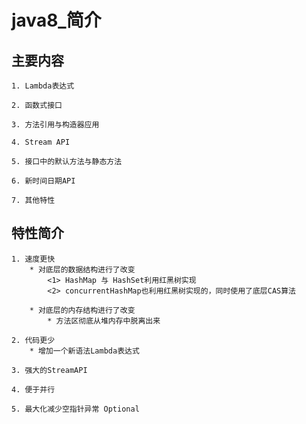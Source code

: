 # java8_简介

## 主要内容
    1. Lambda表达式
    
    2. 函数式接口
    
    3. 方法引用与构造器应用

    4. Stream API

    5. 接口中的默认方法与静态方法

    6. 新时间日期API

    7. 其他特性

## 特性简介
    1. 速度更快
        * 对底层的数据结构进行了改变
            <1> HashMap 与 HashSet利用红黑树实现
            <2> concurrentHashMap也利用红黑树实现的，同时使用了底层CAS算法
        
        * 对底层的内存结构进行了改变
            * 方法区彻底从堆内存中脱离出来

    2. 代码更少
        * 增加一个新语法Lambda表达式

    3. 强大的StreamAPI

    4. 便于并行

    5. 最大化减少空指针异常 Optional


